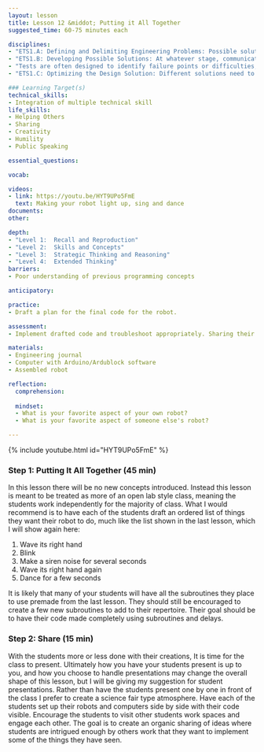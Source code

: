 ```yaml
---
layout: lesson
title: Lesson 12 &middot; Putting it All Together
suggested_time: 60-75 minutes each

disciplines: 
- "ETS1.A: Defining and Delimiting Engineering Problems: Possible solutions to a problem are limited by available materials and resources (constraints). The success of a designed solution is determined by considering the desired features of a solution (criteria). Different proposals for solutions can be compared on the basis of how well each one meets the specified criteria for success or how well each takes the constraints into account. (3-5-ETS1-1)"
- "ETS1.B: Developing Possible Solutions: At whatever stage, communicating with peers about proposed solutions is an important part of the design process, and shared ideas can lead to improved designs. (3-5-ETS1-2)"
- "Tests are often designed to identify failure points or difficulties, which suggest the elements of the design that need to be improved. (3-5-ETS1-3)"
- "ETS1.C: Optimizing the Design Solution: Different solutions need to be tested in order to determine which of them best solves the problem, given the criteria and the constraints. (3-5-ETS1-3)"

### Learning Target(s)
technical_skills:
- Integration of multiple technical skill
life_skills:
- Helping Others
- Sharing
- Creativity
- Humility
- Public Speaking

essential_questions: 

vocab:

videos:
- link: https://youtu.be/HYT9UPo5FmE
  text: Making your robot light up, sing and dance
documents:
other:

depth:
- "Level 1:  Recall and Reproduction"
- "Level 2:  Skills and Concepts"
- "Level 3:  Strategic Thinking and Reasoning"
- "Level 4:  Extended Thinking"
barriers: 
- Poor understanding of previous programming concepts

anticipatory:

practice:
- Draft a plan for the final code for the robot.

assessment:
- Implement drafted code and troubleshoot appropriately. Sharing their robot with the class.

materials:
- Engineering journal
- Computer with Arduino/Ardublock software
- Assembled robot

reflection:
  comprehension: 
  
  mindset:
  - What is your favorite aspect of your own robot?
  - What is your favorite aspect of someone else's robot?

---
```


{% include youtube.html id="HYT9UPo5FmE" %}

### Step 1: Putting It All Together (45 min)
In this lesson there will be no new concepts introduced. Instead this lesson is meant to be treated as more of an open lab style class, meaning the students work independently for the majority of class. What I would recommend is to have each of the students draft an ordered list of things they want their robot to do, much like the list shown in the last lesson, which I will show again here:

1. Wave its right hand
2. Blink
3. Make a siren noise for several seconds
4. Wave its right hand again
5. Dance for a few seconds

It is likely that many of your students will have all the subroutines they place to use premade from the last lesson. They should still be encouraged to create a few new subroutines to add to their repertoire. Their goal should be to have their code made completely using subroutines and delays.

### Step 2: Share (15 min)
With the students more or less done with their creations, It is time for the class to present. Ultimately how you have your students present is up to you, and how you choose to handle presentations may change the overall shape of this lesson, but I will be giving my suggestion for student presentations. Rather than have the students present one by one in front of the class I prefer to create a science fair type atmosphere. Have each of the students set up their robots and computers side by side with their code visible. Encourage the students to visit other students work spaces and engage each other. The goal is to create an organic sharing of ideas where students are intrigued enough by others work that they want to implement some of the things they have seen.
